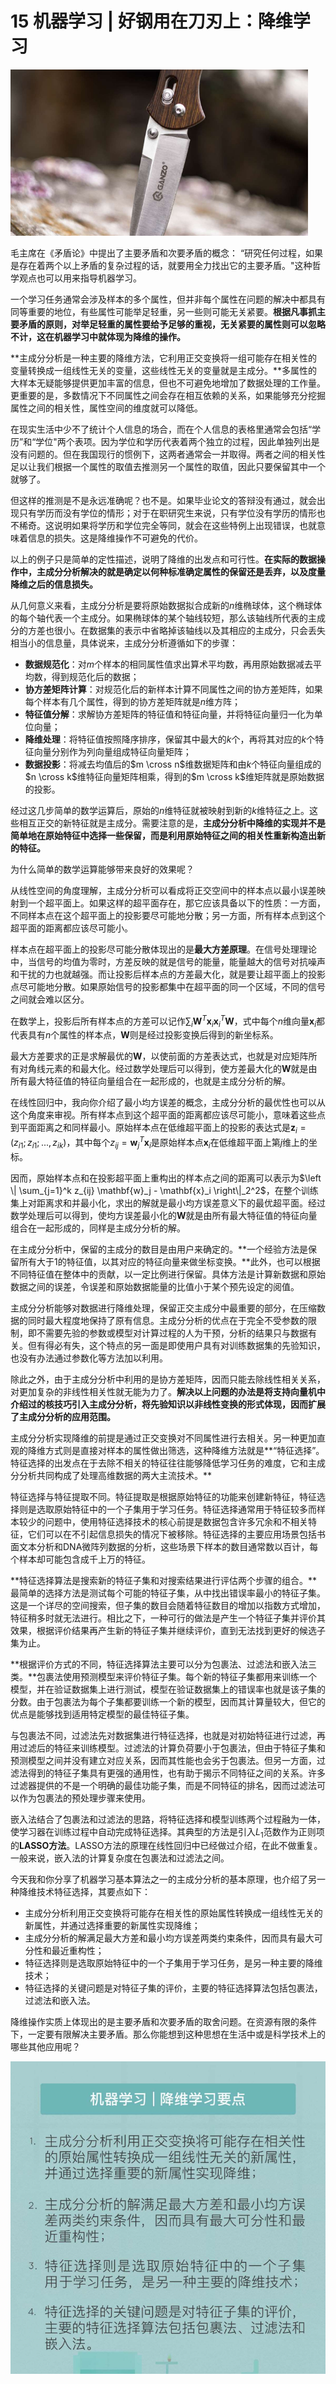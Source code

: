 # 15 机器学习 | 好钢用在刀刃上：降维学习

<img src="image-20210811154824193.png" alt="image-20210811154824193" style="zoom:67%;" />

毛主席在《矛盾论》中提出了主要矛盾和次要矛盾的概念： “研究任何过程，如果是存在着两个以上矛盾的复杂过程的话，就要用全力找出它的主要矛盾。"这种哲学观点也可以用来指导机器学习。

一个学习任务通常会涉及样本的多个属性，但并非每个属性在问题的解决中都具有同等重要的地位，有些属性可能举足轻重，另一些则可能无关紧要。**根据凡事抓主要矛盾的原则，对举足轻重的属性要给予足够的重视，无关紧要的属性则可以忽略不计，这在机器学习中就体现为降维的操作。**

**主成分分析是一种主要的降维方法，它利用正交变换将一组可能存在相关性的变量转换成一组线性无关的变量，这些线性无关的变量就是主成分。**多属性的大样本无疑能够提供更加丰富的信息，但也不可避免地增加了数据处理的工作量。更重要的是，多数情况下不同属性之间会存在相互依赖的关系，如果能够充分挖掘属性之间的相关性，属性空间的维度就可以降低。

在现实生活中少不了统计个人信息的场合，而在个人信息的表格里通常会包括“学历”和“学位"两个表项。因为学位和学历代表着两个独立的过程，因此单独列出是没有问题的。但在我国现行的惯例下，这两者通常会一并取得。两者之间的相关性足以让我们根据一个属性的取值去推测另一个属性的取值，因此只要保留其中一个就够了。

但这样的推测是不是永远准确呢？也不是。如果毕业论文的答辩没有通过，就会出现只有学历而没有学位的情形；对于在职研究生来说，只有学位没有学历的情形也不稀奇。这说明如果将学历和学位完全等同，就会在这些特例上出现错误，也就意味着信息的损失。这是降维操作不可避免的代价。

以上的例子只是简单的定性描述，说明了降维的出发点和可行性。**在实际的数据操作中，主成分分析解决的就是确定以何种标准确定属性的保留还是丢弃，以及度量降维之后的信息损失。**

从几何意义来看，主成分分析是要将原始数据拟合成新的$n$维椭球体，这个椭球体的每个轴代表一个主成分。如果椭球体的某个轴线较短，那么该轴线所代表的主成分的方差也很小。在数据集的表示中省略掉该轴线以及其相应的主成分，只会丢失相当小的信息量，具体说来，主成分分析遵循如下的步骤：

- **数据规范化**：对$m$个样本的相同属性值求出算术平均数，再用原始数据减去平均数，得到规范化后的数据；
- **协方差矩阵计算**：对规范化后的新样本计算不同属性之间的协方差矩阵，如果每个样本有几个属性，得到的协方差矩阵就是$n$维方阵；
- **特征值分解**：求解协方差矩阵的特征值和特征向量，并将特征向量归一化为单位向量；
- **降维处理**：将特征值按照降序排序，保留其中最大的$k$个，再将其对应的$k$个特征向量分别作为列向量组成特征向量矩阵；
- **数据投影**：将减去均值后的$m \cross n$​维数据矩阵和由$k$个特征向量组成的$n \cross k$维特征向量矩阵相乘，得到的$m \cross k$维矩阵就是原始数据的投影。

经过这几步简单的数学运算后，原始的$n$维特征就被映射到新的$k$维特征之上。这些相互正交的新特征就是主成分。需要注意的是，**主成分分析中降维的实现并不是简单地在原始特征中选择一些保留，而是利用原始特征之间的相关性重新构造出新的特征。**

为什么简单的数学运算能够带来良好的效果呢？

从线性空间的角度理解，主成分分析可以看成将正交空间中的样本点以最小误差映射到一个超平面上。如果这样的超平面存在，那它应该具备以下的性质：一方面，不同样本点在这个超平面上的投影要尽可能地分散；另一方面，所有样本点到这个超平面的距离都应该尽可能小。

样本点在超平面上的投影尽可能分散体现出的是**最大方差原理**。在信号处理理论中，当信号的均值为零时，方差反映的就是信号的能量，能量越大的信号对抗噪声和干扰的力也就越强。而让投影后样本点的方差最大化，就是要让超平面上的投影点尽可能地分散。如果原始信号的投影都集中在超平面的同一个区域，不同的信号之间就会难以区分。

在数学上，投影后所有样本点的方差可以记作$\sum_i \mathbf{W}^T \mathbf{x}_i \mathbf{x}_i^T \mathbf{W}$，式中每个$n$维向量$\mathbf{x}_i$都代表具有$n$个属性的样本点，$\mathbf{W}$则是经过投影变换后得到的新坐标系。

最大方差要求的正是求解最优的$\mathbf{W}$，以使前面的方差表达式，也就是对应矩阵所有对角线元素的和最大化。经过数学处理后可以得到，使方差最大化的$\mathbf{W}$就是由所有最大特征值的特征向量组合在一起形成的，也就是主成分分析的解。

在线性回归中，我向你介绍了最小均方误差的概念，主成分分析的最优性也可以从这个角度来审视。所有样本点到这个超平面的距离都应该尽可能小，意味着这些点到平面距离之和同样最小。原始样本点在低维超平面上的投影的表达式是$\mathbf{z}_i = (z_{i1};z_{i1};...,z_{ik})$，其中每个$z_{ij}=\mathbf{w}_j^T \mathbf{x}_i$是原始样本点$\mathbf{x}_i$在低维超平面上第$j$维上的坐标。

因而，原始样本点和在投影超平面上重构出的样本点之间的距离可以表示为$\left \| \sum_{j=1}^k z_{ij} \mathbf{w}_j - \mathbf{x}_i \right\|_2^2$，在整个训练集上对距离求和并最小化，求出的解就是最小均方误差意义下的最优超平面。经过数学处理后可以得到，使均方误差最小化的$\mathbf{W}$就是由所有最大特征值的特征向量组合在一起形成的，同样是主成分分析的解。

在主成分分析中，保留的主成分的数目是由用户来确定的。**一个经验方法是保留所有大于1的特征值，以其对应的特征向量来做坐标变换。**此外，也可以根据不同特征值在整体中的贡献，以一定比例进行保留。具体方法是计算新数据和原始数据之间的误差，令误差和原始数据能量的比值小于某个预先设定的阅值。

主成分分析能够对数据进行降维处理，保留正交主成分中最重要的部分，在压缩数据的同时最大程度地保持了原有信息。主成分分析的优点在于完全不受参数的限制，即不需要先验的参数或模型对计算过程的人为干预，分析的结果只与数据有关。但有得必有失，这个特点的另一面是即使用户具有对训练数据集的先验知识，也没有办法通过参数化等方法加以利用。

除此之外，由于主成分分析中利用的是协方差矩阵，因而只能去除线性相关关系，对更加复杂的非线性相关性就无能为力了。**解决以上问题的办法是将支持向量机中介绍过的核技巧引入主成分分析，将先验知识以非线性变换的形式体现，因而扩展了主成分分析的应用范围。**

主成分分析实现降维的前提是通过正交变换对不同属性进行去相关。另一种更加直观的降维方式则是直接对样本的属性做出筛选，这种降维方法就是**“特征选择”。特征选择的出发点在于去除不相关的特征往往能够降低学习任务的难度，它和主成分分析共同构成了处理高维数据的两大主流技术。**

特征选择与特征提取不同。特征提取是根据原始特征的功能来创建新特征，特征选择则是选取原始特征中的一个子集用于学习任务。特征选择通常用于特征较多而样本较少的问题中，使用特征选择技术的核心前提是数据包含许多冗余和不相关特征，它们可以在不引起信息损失的情况下被移除。特征选择的主要应用场景包括书面文本分析和DNA微阵列数据的分析，这些场景下样本的数目通常数以百计，每个样本却可能包含成千上万的特征。

**特征选择算法是搜索新的特征子集和对搜索结果进行评估两个步骤的组合。**最简单的选择方法是测试每个可能的特征子集，从中找出错误率最小的特征子集。这是一个详尽的空间搜索，但子集的数目会随着特征数目的增加以指数方式增加，特征稍多时就无法进行。相比之下，一种可行的做法是产生一个特征子集并评价其效果，根据评价结果再产生新的特征子集并继续评价，直到无法找到更好的候选子集为止。

**根据评价方式的不同，特征选择算法主要可以分为包裹法、过滤法和嵌入法三类。**包裹法使用预测模型来评价特征子集。每个新的特征子集都用来训练一个模型，并在验证数据集上进行测试，模型在验证数据集上的错误率也就是该子集的分数。由于包裹法为每个子集都要训练一个新的模型，因而其计算量较大，但它的优点是能够找到适用特定模型的最佳特征子集。

与包裹法不同，过滤法先对数据集进行特征选择，也就是对初始特征进行过滤，再用过滤后的特征来训练模型。过滤法的计算负荷要小于包裹法，但由于特征子集和预测模型之间并没有建立对应关系，因而其性能也会劣于包裹法。但另一方面，过滤法得到的特征子集具有更强的通用性，也有助于揭示不同特征之间的关系。许多过滤器提供的不是一个明确的最佳功能子集，而是不同特征的排名，因而过滤法可以作为包裹法的预处理步骤来使用。

嵌入法结合了包裹法和过滤法的思路，将特征选择和模型训练两个过程融为一体，使学习器在训练过程中自动完成特征选择。其典型的方法是引入$L_1$​范数作为正则项的**LASSO方法**。LASSO方法的原理在线性回归中已经做过介绍，在此不做重复。一般来说，嵌入法的计算复杂度在包裹法和过滤法之间。

今天我和你分享了机器学习基本算法之一的主成分分析的基本原理，也介绍了另一种降维技术特征选择，其要点如下：

- 主成分分析利用正交变换将可能存在相关性的原始属性转换成一组线性无关的新属性，并通过选择重要的新属性实现降维；
- 主成分分析的解满足最大方差和最小均方误差两类约束条件，因而具有最大可分性和最近重构性；
- 特征选择则是选取原始特征中的一个子集用于学习任务，是另一种主要的降维技术；
- 特征选择的关键问题是对特征子集的评价，主要的特征选择算法包括包裹法，过滤法和嵌入法。

降维操作实质上体现出的是主要矛盾和次要矛盾的取舍问题。在资源有限的条件下，一定要有限解决主要矛盾。那么你能想到这种思想在生活中或是科学技术上的哪些其他应用呢？

<img src="image-20210811170405704.png" alt="image-20210811170405704" style="zoom:67%;" />

